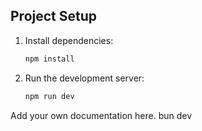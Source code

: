 
## Project Setup

1. Install dependencies:
   ```bash
   npm install
   ```
2. Run the development server:
   ```bash
   npm run dev
   ```

Add your own documentation here.
bun dev
